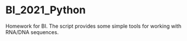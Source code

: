 # BI_2021_Python
Homework for BI.
The script provides some simple tools for working with RNA/DNA sequences.
